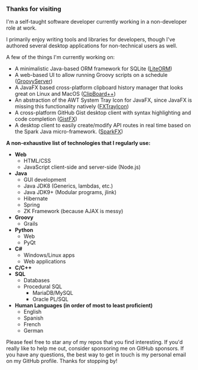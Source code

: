 ### Thanks for visiting

I'm a self-taught software developer currently working in a
non-developer role at work. 


I primarily enjoy writing tools and libraries for developers, though I've authored several desktop applications for
non-technical users as well.

A few of the things I'm currently working on:

- A minimalistic Java-based ORM framework for SQLite ([LiteORM](https://github.com/dustinkredmond/LiteORM#readme))
- A web-based UI to allow running Groovy scripts on a schedule ([GroovyServer](https://github.com/dustinkredmond/GroovyServer#readme))
- A JavaFX based cross-platform clipboard history manager that looks great on Linux and MacOS ([ClipBoard++](https://github.com/dustinkredmond/ClipBoardPlusPlus#readme))
- An abstraction of the AWT System Tray Icon for JavaFX, since JavaFX is missing this functionality natively ([FXTrayIcon](https://github.com/dustinkredmond/FXTrayIcon#readme))
- A cross-platform GitHub Gist desktop client with syntax highlighting and code completion ([GistFX](https://github.com/dustinkredmond/GistFX#readme))
- A desktop client to easily create/modify API routes in real time based on the Spark Java micro-framework. ([SparkFX](https://github.com/dustinkredmond/sparkfx#readme))

**A non-exhaustive list of technologies that I regularly use:**

- **Web**
  - HTML/CSS 
  - JavaScript client-side and server-side (Node.js)
- **Java**
  - GUI development
  - Java JDK8 (Generics, lambdas, etc.)
  - Java JDK9+ (Modular programs, jlink)
  - Hibernate
  - Spring
  - ZK Framework (because AJAX is messy)   
- **Groovy**
  - Grails
- **Python**
  - Web
  - PyQt
- **C#**
  - Windows/Linux apps
  - Web applications
- **C/C++**
- **SQL**
  - Databases
  - Procedural SQL
    - MariaDB/MySQL
    - Oracle PL/SQL
- **Human Languages (in order of most to least proficient)**
  - English
  - Spanish
  - French
  - German
    

Please feel free to star any of my repos that you find interesting. If you'd really like to help me out,
consider sponsoring me on GitHub sponsors. If you have any questions, the best way to 
get in touch is my personal email on my GitHub profile. Thanks for stopping by!
